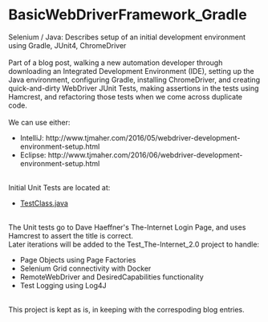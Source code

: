 # BasicWebDriverFramework_Gradle
Selenium / Java: Describes setup of an initial development environment using Gradle, JUnit4, ChromeDriver<br>
<br>
 Part of a blog post, walking a new automation developer through downloading an Integrated Development Environment (IDE), setting up the Java environment, configuring Gradle, installing ChromeDriver, and creating quick-and-dirty WebDriver JUnit Tests, making assertions in the tests using Hamcrest, and refactoring those tests when we come across duplicate code.<br><br>
 We can use either:
 <ul>
 <li>IntelliJ: http://www.tjmaher.com/2016/05/webdriver-development-environment-setup.html</li>
 <li>Eclipse: http://www.tjmaher.com/2016/06/webdriver-development-environment-setup.html</li>
 </ul>
 <br>
 Initial Unit Tests are located at:
 <ul>
 <li><a href="https://github.com/tjmaher//BasicWebDriverFramework_Gradle/blob/master/src/test/java/TestClass.java">TestClass.java</a></li>
 </ul>
 <br>
 The Unit tests go to Dave Haeffner's The-Internet Login Page, and uses Hamcrest to assert the title is correct. 
 <br>
 Later iterations will be added to the Test_The-Internet_2.0 project to handle:
 <ul>
 <li>Page Objects using Page Factories</li>
 <li>Selenium Grid connectivity with Docker</li>
 <li>RemoteWebDriver and DesiredCapabilities functionality</li>
 <li>Test Logging using Log4J</li>
 </ul>
 <br>
 This project is kept as is, in keeping with the correspoding blog entries. 

 
